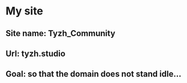 # My site
## Site name: Tyzh_Community
## Url: tyzh.studio
## Goal: so that the domain does not stand idle... 
